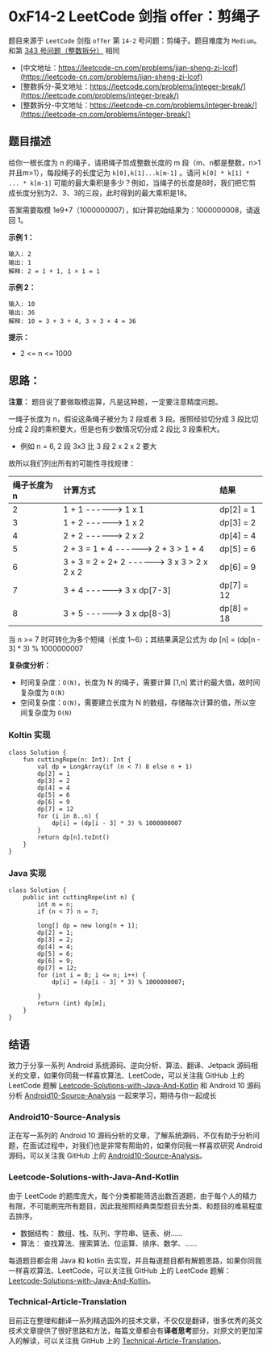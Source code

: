 # 0xF14-2 LeetCode 剑指 offer：剪绳子

题目来源于 `LeetCode` 剑指 `offer` 第 `14-2` 号问题：剪绳子。题目难度为 `Medium`。和第 [343 号问题（整数拆分）](https://leetcode-cn.com/problems/integer-break/) 相同

* [中文地址：https://leetcode-cn.com/problems/jian-sheng-zi-lcof](https://leetcode-cn.com/problems/jian-sheng-zi-lcof)
* [整数拆分-英文地址：https://leetcode.com/problems/integer-break/](https://leetcode.com/problems/integer-break/) 
* [整数拆分-中文地址：https://leetcode-cn.com/problems/integer-break/](https://leetcode-cn.com/problems/integer-break/) 

## 题目描述

给你一根长度为 n 的绳子，请把绳子剪成整数长度的 m 段（m、n都是整数，n>1并且m>1），每段绳子的长度记为 `k[0],k[1]...k[m-1]` 。请问 `k[0] * k[1] * ... * k[m-1]` 可能的最大乘积是多少？例如，当绳子的长度是8时，我们把它剪成长度分别为2、3、3的三段，此时得到的最大乘积是18。

答案需要取模 1e9+7（1000000007），如计算初始结果为：1000000008，请返回 1。

**示例 1：**

```
输入: 2
输出: 1
解释: 2 = 1 + 1, 1 × 1 = 1
```

**示例 2：**

```
输入: 10
输出: 36
解释: 10 = 3 + 3 + 4, 3 × 3 × 4 = 36
```

**提示：**

* 2 <= n <= 1000

## 思路：

**注意：** 题目说了要做取模运算，凡是这种题，一定要注意精度问题。

一绳子长度为 n，假设这条绳子被分为 2 段或者 3 段。按照经验切分成 3 段比切分成 2 段的乘积要大，但是也有少数情况切分成 2 段比 3 段乘积大。

* 例如 n = 6, 2 段 3x3 比 3 段 2 x 2 x 2 要大

故所以我们列出所有的可能性寻找规律：

| 绳子长度为 n | 计算方式 | 结果 |
| :--- | :--- | :--- |
| 2 | 1 + 1 ------> 1 x 1 | dp[2] = 1 |
| 3 | 1 + 2 ------> 1 x 2 | dp[3] = 2 |
| 4 | 2 + 2 ------> 2 x 2 | dp[4] = 4 |
| 5 | 2 + 3 = 1 + 4 ------> 2 + 3 > 1 + 4 | dp[5] = 6 |
| 6 | 3 + 3 = 2 + 2+ 2 ------> 3 x 3 > 2 x 2 x 2 | dp[6] = 9 |
| 7 | 3 + 4 ------> 3 x dp[7-3] | dp[7] = 12 |
| 8 | 3 + 5 ------> 3 x dp[8-3] | dp[8] = 18 |

当 n >= 7 时可转化为多个短绳（长度 1~6）；其结果满足公式为 dp [n] = (dp[n - 3] * 3) % 1000000007

**复杂度分析：**

* 时间复杂度：`O(N)`，长度为 N 的绳子，需要计算 [1,n] 累计的最大值，故时间复杂度为 `O(N)`
* 空间复杂度：`O(N)`，需要建立长度为 N 的数组，存储每次计算的值，所以空间复杂度为 `O(N)`

### Koltin 实现

```
class Solution {
    fun cuttingRope(n: Int): Int {
        val dp = LongArray(if (n < 7) 8 else n + 1)
        dp[2] = 1
        dp[3] = 2
        dp[4] = 4
        dp[5] = 6
        dp[6] = 9
        dp[7] = 12
        for (i in 8..n) {
            dp[i] = (dp[i - 3] * 3) % 1000000007
        }
        return dp[n].toInt()
    }
}
```

### Java 实现

```
class Solution {
    public int cuttingRope(int n) {
        int m = n;
        if (n < 7) n = 7;

        long[] dp = new long[n + 1];
        dp[2] = 1;
        dp[3] = 2;
        dp[4] = 4;
        dp[5] = 6;
        dp[6] = 9;
        dp[7] = 12;
        for (int i = 8; i <= n; i++) {
            dp[i] = (dp[i - 3] * 3) % 1000000007;

        }
        return (int) dp[m];
    }
}
```

## 结语

致力于分享一系列 Android 系统源码、逆向分析、算法、翻译、Jetpack  源码相关的文章，如果你同我一样喜欢算法、LeetCode，可以关注我 GitHub 上的 LeetCode 题解 [Leetcode-Solutions-with-Java-And-Kotlin](https://github.com/hi-dhl/Leetcode-Solutions-with-Java-And-Kotlin) 和  Android 10 源码分析 [Android10-Source-Analysis](https://github.com/hi-dhl/Android10-Source-Analysis) 一起来学习，期待与你一起成长


### Android10-Source-Analysis

正在写一系列的 Android 10 源码分析的文章，了解系统源码，不仅有助于分析问题，在面试过程中，对我们也是非常有帮助的，如果你同我一样喜欢研究 Android 源码，可以关注我 GitHub 上的 [Android10-Source-Analysis](https://github.com/hi-dhl/Android10-Source-Analysis)。

### Leetcode-Solutions-with-Java-And-Kotlin

由于 LeetCode 的题库庞大，每个分类都能筛选出数百道题，由于每个人的精力有限，不可能刷完所有题目，因此我按照经典类型题目去分类、和题目的难易程度去排序。

* 数据结构： 数组、栈、队列、字符串、链表、树……
* 算法： 查找算法、搜索算法、位运算、排序、数学、……

每道题目都会用 Java 和 kotlin 去实现，并且每道题目都有解题思路，如果你同我一样喜欢算法、LeetCode，可以关注我 GitHub 上的 LeetCode 题解：[Leetcode-Solutions-with-Java-And-Kotlin](https://github.com/hi-dhl/Leetcode-Solutions-with-Java-And-Kotlin)。

### Technical-Article-Translation

目前正在整理和翻译一系列精选国外的技术文章，不仅仅是翻译，很多优秀的英文技术文章提供了很好思路和方法，每篇文章都会有**译者思考**部分，对原文的更加深入的解读，可以关注我 GitHub 上的 [Technical-Article-Translation](https://github.com/hi-dhl/Technical-Article-Translation)。

